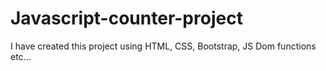 # Javascript-counter-project
I have created this project using HTML, CSS, Bootstrap, JS Dom functions etc...
